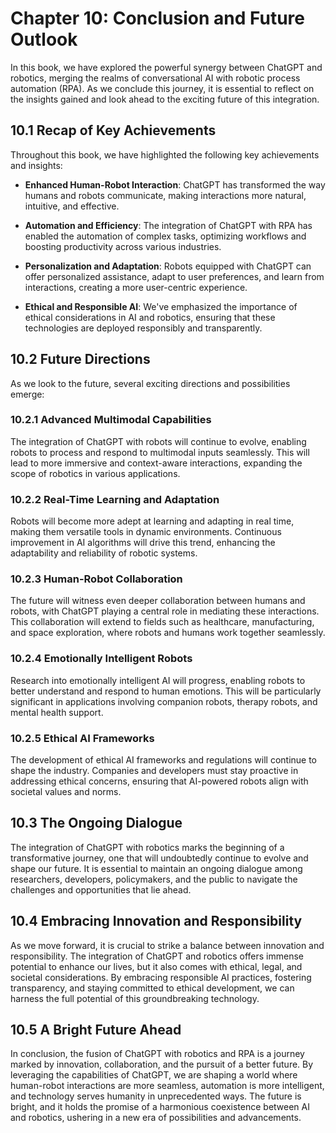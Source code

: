 Chapter 10: Conclusion and Future Outlook
=========================================

In this book, we have explored the powerful synergy between ChatGPT and robotics, merging the realms of conversational AI with robotic process automation (RPA). As we conclude this journey, it is essential to reflect on the insights gained and look ahead to the exciting future of this integration.

10.1 Recap of Key Achievements
------------------------------

Throughout this book, we have highlighted the following key achievements and insights:

* **Enhanced Human-Robot Interaction**: ChatGPT has transformed the way humans and robots communicate, making interactions more natural, intuitive, and effective.

* **Automation and Efficiency**: The integration of ChatGPT with RPA has enabled the automation of complex tasks, optimizing workflows and boosting productivity across various industries.

* **Personalization and Adaptation**: Robots equipped with ChatGPT can offer personalized assistance, adapt to user preferences, and learn from interactions, creating a more user-centric experience.

* **Ethical and Responsible AI**: We've emphasized the importance of ethical considerations in AI and robotics, ensuring that these technologies are deployed responsibly and transparently.

10.2 Future Directions
----------------------

As we look to the future, several exciting directions and possibilities emerge:

### 10.2.1 Advanced Multimodal Capabilities

The integration of ChatGPT with robots will continue to evolve, enabling robots to process and respond to multimodal inputs seamlessly. This will lead to more immersive and context-aware interactions, expanding the scope of robotics in various applications.

### 10.2.2 Real-Time Learning and Adaptation

Robots will become more adept at learning and adapting in real time, making them versatile tools in dynamic environments. Continuous improvement in AI algorithms will drive this trend, enhancing the adaptability and reliability of robotic systems.

### 10.2.3 Human-Robot Collaboration

The future will witness even deeper collaboration between humans and robots, with ChatGPT playing a central role in mediating these interactions. This collaboration will extend to fields such as healthcare, manufacturing, and space exploration, where robots and humans work together seamlessly.

### 10.2.4 Emotionally Intelligent Robots

Research into emotionally intelligent AI will progress, enabling robots to better understand and respond to human emotions. This will be particularly significant in applications involving companion robots, therapy robots, and mental health support.

### 10.2.5 Ethical AI Frameworks

The development of ethical AI frameworks and regulations will continue to shape the industry. Companies and developers must stay proactive in addressing ethical concerns, ensuring that AI-powered robots align with societal values and norms.

10.3 The Ongoing Dialogue
-------------------------

The integration of ChatGPT with robotics marks the beginning of a transformative journey, one that will undoubtedly continue to evolve and shape our future. It is essential to maintain an ongoing dialogue among researchers, developers, policymakers, and the public to navigate the challenges and opportunities that lie ahead.

10.4 Embracing Innovation and Responsibility
--------------------------------------------

As we move forward, it is crucial to strike a balance between innovation and responsibility. The integration of ChatGPT and robotics offers immense potential to enhance our lives, but it also comes with ethical, legal, and societal considerations. By embracing responsible AI practices, fostering transparency, and staying committed to ethical development, we can harness the full potential of this groundbreaking technology.

10.5 A Bright Future Ahead
--------------------------

In conclusion, the fusion of ChatGPT with robotics and RPA is a journey marked by innovation, collaboration, and the pursuit of a better future. By leveraging the capabilities of ChatGPT, we are shaping a world where human-robot interactions are more seamless, automation is more intelligent, and technology serves humanity in unprecedented ways. The future is bright, and it holds the promise of a harmonious coexistence between AI and robotics, ushering in a new era of possibilities and advancements.
